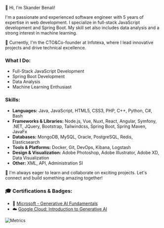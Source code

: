 👋 Hi, I'm Skander Benali!

I'm a passionate and experienced software engineer with 5 years of expertise in web development. I specialize in full-stack JavaScript development and Spring Boot. My skill set also includes data analysis and a strong interest in machine learning.

🚀 Currently, I'm the CTO&Co-founder at Infotexa, where I lead innovative projects and drive technical excellence.

### What I Do:
- Full-Stack JavaScript Development
- Spring Boot Development
- Data Analysis
- Machine Learning Enthusiast

### Skills:
- **Languages:** Java, JavaScript, HTML5, CSS3, PHP, C++, Python, C#, Bash
- **Frameworks & Libraries:** Node.js, Vue, Nuxt, React, Angular, Symfony, .NET, JQuery, Bootstrap, Tailwindcss, Spring Boot, Spring Maven, JavaFx
- **Databases:** MongoDB, MySQL, Oracle, PostgreSQL, Redis, Elasticsearch
- **Tools & Platforms:** Docker, Git, DevOps, Kibana, Logstash
- **Design & Visualization:** Adobe Photoshop, Adobe Illustrator, Adobe XD, Data Visualization
- **Other:** XML, API, Administration SI

🌟 I'm always eager to learn and collaborate on exciting projects. Let's connect and build something amazing together!

### 🎓 Certifications & Badges:
- 🏅 [Microsoft - Generative AI Fundamentals](https://learn.microsoft.com/api/achievements/share/en-us/SkanderBenali-3776/QSTZFZAE?sharingId=17AC7FD97104DEA7)
- ☁️ [Google Cloud: Introduction to Generative AI](https://www.cloudskillsboost.google/public_profiles/b4f47ee5-4676-4295-bfea-cfa9b4a54674/badges/15559592)

![Metrics](https://raw.githubusercontent.com/skanderbenali/skanderbenali/main/github-metrics.svg)
